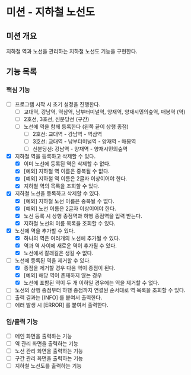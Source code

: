 # 미션 - 지하철 노선도

## 미션 개요

지하철 역과 노선을 관리하는 지하철 노선도 기능을 구현한다.

## 기능 목록

### 핵심 기능

- [ ] 프로그램 시작 시 초기 설정을 진행한다.
    - [ ] 교대역, 강남역, 역삼역, 남부터미널역, 양재역, 양재시민의숲역, 매봉역 (역)
    - [ ] 2호선, 3호선, 신분당선 (구간)
    - [ ] 노선에 역을 함께 등록한다 (왼쪽 끝이 상행 종점)
        - [ ] 2호선: 교대역 - 강남역 - 역삼역
        - [ ] 3호선: 교대역 - 남부터미널역 - 양재역 - 매봉역
        - [ ] 신분당선: 강남역 - 양재역 - 양재시민의숲역
- [x] 지하철 역을 등록하고 삭제할 수 있다.
    - [x] 이미 노선에 등록된 역은 삭제할 수 없다.
    - [x] [예외] 지하철 역 이름은 중복될 수 없다.
    - [x] [예외] 지하철 역 이름은 2글자 이상이어야 한다.
    - [x] 지하철 역의 목록을 조회할 수 있다.
- [x] 지하철 노선을 등록하고 삭제할 수 있다.
    - [x] [예외] 지하철 노선 이름은 중복될 수 없다.
    - [x] [예외] 노선 이름은 2글자 이상이어야 한다.
    - [x] 노선 등록 시 상행 종점역과 하행 종점역을 입력 받는다.
    - [x] 지하철 노선의 이름 목록을 조회할 수 있다.
- [x] 노선에 역을 추가할 수 있다.
    - [x] 하나의 역은 여러개의 노선에 추가될 수 있다.
    - [x] 역과 역 사이에 새로운 역이 추가될 수 있다.
    - [x] 노선에서 갈래길은 생길 수 없다.
- [ ] 노선에 등록된 역을 제거할 수 있다.
    - [x] 종점을 제거할 경우 다음 역이 종점이 된다.
    - [x] [예외] 해당 역이 존재하지 않는 경우
    - [x] 노선에 포함된 역이 두 개 이하일 경우에는 역을 제거할 수 없다.
- [ ] 노선의 상행 종점부터 하행 종점까지 연결된 순서대로 역 목록을 조회할 수 있다.
- [ ] 출력 결과는 [INFO] 를 붙여서 출력한다.
- [ ] 에러 발생 시 [ERROR] 를 붙여서 출력한다.

### 입/출력 기능

- [ ] 메인 화면을 출력하는 기능
- [ ] 역 관리 화면을 출력하는 기능
- [ ] 노선 관리 화면을 출력하는 기능
- [ ] 구간 관리 화면을 출력하는 기능
- [ ] 지하철 노선도를 출력하는 기능

